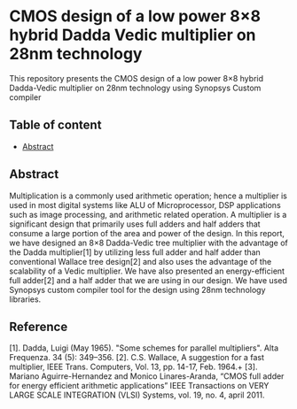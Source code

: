 # CMOS design of a low power 8×8 hybrid Dadda Vedic multiplier on 28nm technology
This repository presents the CMOS design of a low power 8×8 hybrid Dadda-Vedic multiplier on 28nm technology using Synopsys Custom compiler

## Table of content 
 * [Abstract](#Abstract)


## Abstract
 Multiplication is a commonly used arithmetic operation; hence a multiplier is used in most digital systems like ALU of Microprocessor,  DSP applications such as image processing, and arithmetic related operation. A multiplier is a significant design that primarily uses full adders and half adders that consume a large portion of the area and power of the design. In this report, we have designed an 8×8 Dadda-Vedic tree multiplier with the advantage of the Dadda multiplier[1] by utilizing less full adder and half adder than conventional Wallace tree design[2] and also uses the advantage of the scalability of a Vedic multiplier. We have also presented an energy-efficient full adder[2] and a half adder that we are using in our design. We have used Synopsys custom compiler tool for the design using 28nm technology libraries.


## Reference
[1]. Dadda, Luigi (May 1965). "Some schemes for parallel multipliers". Alta Frequenza. 34 (5): 349–356.
[2]. C.S. Wallace, A suggestion for a fast multiplier, IEEE Trans. Computers, Vol. 13, pp. 14-17, Feb. 1964.+
[3]. Mariano Aguirre-Hernandez and Monico Linares-Aranda, “CMOS full adder for energy efficient arithmetic applications” IEEE Transactions on VERY LARGE SCALE INTEGRATION (VLSI) Systems, vol. 19, no. 4, april 2011.
